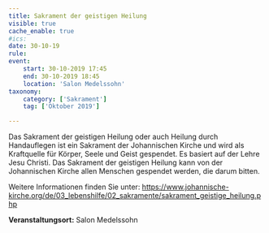 ```yaml
---
title: Sakrament der geistigen Heilung
visible: true
cache_enable: true
#ics: 
date: 30-10-19
rule: 
event:
	start: 30-10-2019 17:45
	end: 30-10-2019 18:45
	location: 'Salon Medelssohn'
taxonomy:
	category: ['Sakrament']
	tag: ['Oktober 2019']

---
```

Das Sakrament der geistigen Heilung oder auch Heilung durch Handauflegen ist ein Sakrament der Johannischen Kirche und wird als Kraftquelle für Körper, Seele und Geist gespendet. Es basiert auf der Lehre Jesu Christi. Das Sakrament der geistigen Heilung kann von der Johannischen Kirche allen Menschen gespendet werden, die darum bitten.

Weitere Informationen finden Sie unter:
https://www.johannische-kirche.org/de/03_lebenshilfe/02_sakramente/sakrament_geistige_heilung.php



**Veranstaltungsort:** Salon Medelssohn

